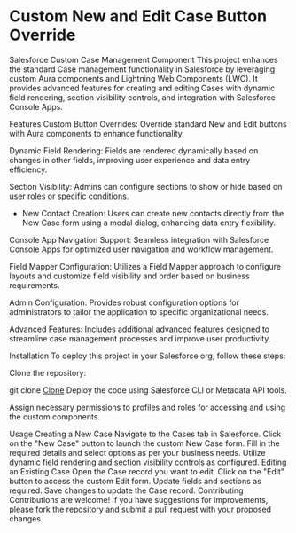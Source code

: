 # Custom New and Edit Case Button Override
Salesforce Custom Case Management Component
This project enhances the standard Case management functionality in Salesforce by leveraging custom Aura components and Lightning Web Components (LWC). It provides advanced features for creating and editing Cases with dynamic field rendering, section visibility controls, and integration with Salesforce Console Apps.

Features
Custom Button Overrides: Override standard New and Edit buttons with Aura components to enhance functionality.

Dynamic Field Rendering: Fields are rendered dynamically based on changes in other fields, improving user experience and data entry efficiency.

Section Visibility: Admins can configure sections to show or hide based on user roles or specific conditions.

+ New Contact Creation: Users can create new contacts directly from the New Case form using a modal dialog, enhancing data entry flexibility.

Console App Navigation Support: Seamless integration with Salesforce Console Apps for optimized user navigation and workflow management.

Field Mapper Configuration: Utilizes a Field Mapper approach to configure layouts and customize field visibility and order based on business requirements.

Admin Configuration: Provides robust configuration options for administrators to tailor the application to specific organizational needs.

Advanced Features: Includes additional advanced features designed to streamline case management processes and improve user productivity.

Installation
To deploy this project in your Salesforce org, follow these steps:

Clone the repository:

git clone [Clone](https://github.com/victorkuldeep/Thejasvi_Salesforce.git)
Deploy the code using Salesforce CLI or Metadata API tools.

Assign necessary permissions to profiles and roles for accessing and using the custom components.

Usage
Creating a New Case
Navigate to the Cases tab in Salesforce.
Click on the "New Case" button to launch the custom New Case form.
Fill in the required details and select options as per your business needs.
Utilize dynamic field rendering and section visibility controls as configured.
Editing an Existing Case
Open the Case record you want to edit.
Click on the "Edit" button to access the custom Edit form.
Update fields and sections as required.
Save changes to update the Case record.
Contributing
Contributions are welcome! If you have suggestions for improvements, please fork the repository and submit a pull request with your proposed changes.
